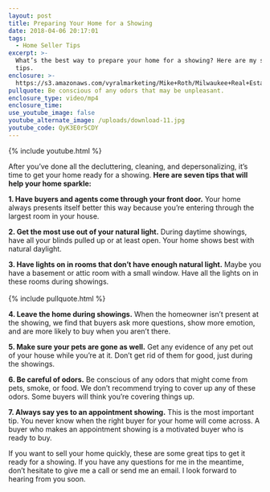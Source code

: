 ```yaml
---
layout: post
title: Preparing Your Home for a Showing
date: 2018-04-06 20:17:01
tags:
  - Home Seller Tips
excerpt: >-
  What’s the best way to prepare your home for a showing? Here are my seven best
  tips.
enclosure: >-
  https://s3.amazonaws.com/vyralmarketing/Mike+Roth/Milwaukee+Real+Estate-+Preparing+Your+Home+for+the+Market.mp4
pullquote: Be conscious of any odors that may be unpleasant.
enclosure_type: video/mp4
enclosure_time:
use_youtube_image: false
youtube_alternate_image: /uploads/download-11.jpg
youtube_code: QyK3E0r5CDY
---
```


{% include youtube.html %}

After you’ve done all the decluttering, cleaning, and depersonalizing, it’s time to get your home ready for a showing. **Here are seven tips that will help your home sparkle:**

**1. Have buyers and agents come through your front door.** Your home always presents itself better this way because you’re entering through the largest room in your house.

**2. Get the most use out of your natural light.** During daytime showings, have all your blinds pulled up or at least open. Your home shows best with natural daylight.&nbsp;

**3. Have lights on in rooms that don’t have enough natural light.** Maybe you have a basement or attic room with a small window. Have all the lights on in these rooms during showings.<br><br>{% include pullquote.html %}<br>

**4. Leave the home during showings.** When the homeowner isn’t present at the showing, we find that buyers ask more questions, show more emotion, and are more likely to buy when you aren’t there.

**5. Make sure your pets are gone as well.** Get any evidence of any pet out of your house while you’re at it. Don’t get rid of them for good, just during the showings.

**6. Be careful of odors.** Be conscious of any odors that might come from pets, smoke, or food. We don’t recommend trying to cover up any of these odors. Some buyers will think you’re covering things up.&nbsp;

**7. Always say yes to an appointment showing.** This is the most important tip. You never know when the right buyer for your home will come across. A buyer who makes an appointment showing is a motivated buyer who is ready to buy.&nbsp;

If you want to sell your home quickly, these are some great tips to get it ready for a showing. If you have any questions for me in the meantime, don’t hesitate to give me a call or send me an email. I look forward to hearing from you soon.<br>&nbsp;